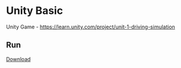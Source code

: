 # Unity Basic
 Unity Game - https://learn.unity.com/project/unit-1-driving-simulation
 
 ## Run
 [Download](https://github.com/karthikeyanrathore/Unity-Basic/releases/tag/v1.0.0)
